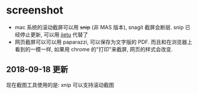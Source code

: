 # screenshot

- mac 系统的滚动截屏可以用 <del>snip</del> (非 MAS 版本), snagit 截屏会断层. snip 已经停止更新, 可以用 [jietu](jietu.qq.com) 代替了
- 网页截屏可以可以用 paparazzi, 可以保存为文字版的 PDF. 而且和在浏览器上看到的一模一样, 如果用 chrome 的"打印"来截屏, 网页的样式会改变.


## 2018-09-18 更新
现在截图工具使用的是: xnip 可以支持滚动截图
